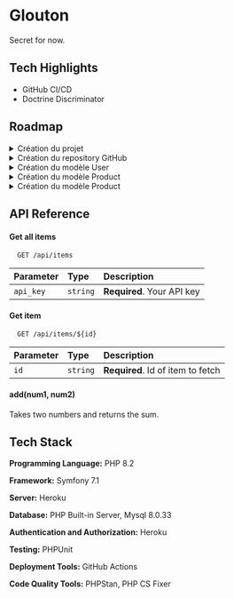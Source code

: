 
# Glouton

Secret for now.

## Tech Highlights

- GitHub CI/CD
- Doctrine Discriminator

## Roadmap

<details>
<summary>Création du projet</summary>

- [x] Création du projet Symfony 7.1
- [x] Déploiement sur GitHub
- [x] Intégrer PHPUnit
- [x] Intégrer PHPStan
- [x] Intégrer PHP CS Fixer

</details>

<details>
<summary>Création du repository GitHub</summary>

- [x] Premier commit du projet
- [x] Rédaction d’une première doc
- [x] Rédaction de la roadmap
- [x] Création d’une CI/CD GitHub

</details>

<details>
<summary>Création du modèle User</summary>

- [ ] Création du modèle User
- [ ] Implémentation de l’authentification

</details>

<details>
<summary>Création du modèle Product</summary>

- [ ] Création du modèle Product parent
- [ ] Création des modèles enfant
- [ ] Get endpoint
- [ ] Post endpoint
- [ ] Patch endpoint
- [ ] Delete endpoint

</details>

<details>
<summary>Création du modèle Product</summary>

- [ ] Création du modèle ExpirationDate
- [ ] Post endpoint
- [ ] Patch endpoint
- [ ] Delete endpoint

</details>

## API Reference

#### Get all items

```
  GET /api/items
```

| Parameter | Type     | Description                |
| :-------- | :------- | :------------------------- |
| `api_key` | `string` | **Required**. Your API key |

#### Get item

```
  GET /api/items/${id}
```

| Parameter | Type     | Description                       |
| :-------- | :------- | :-------------------------------- |
| `id`      | `string` | **Required**. Id of item to fetch |

#### add(num1, num2)

Takes two numbers and returns the sum.


## Tech Stack

**Programming Language:** PHP 8.2

**Framework:** Symfony 7.1

**Server:** Heroku

**Database:** PHP Built-in Server, Mysql 8.0.33

**Authentication and Authorization:** Heroku

**Testing:** PHPUnit

**Deployment Tools:** GitHub Actions

**Code Quality Tools:** PHPStan, PHP CS Fixer